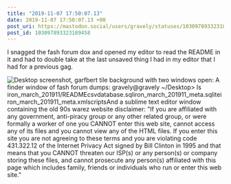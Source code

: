```yaml
---
title: "2019-11-07 17:50:07.13"
date: 2019-11-07 17:50:07.13 +00
post_uri: https://mastodon.social/users/gravely/statuses/103097893323189458
post_id: 103097893323189458
---
```

I snagged the fash forum dox and opened my editor to read the README in it and had to double take at the last unsaved thing I had in my editor that I had for a previous gag.


![Desktop screenshot, garfbert tile background with two windows open: A finder window of fash forum dumps: gravely@gravely ~/Desktop> ls iron_march_201911/READMEcsvdatabase.sqliron_march_201911_meta.sqliteiron_march_201911_meta.xmlscriptsAnd a sublime text editor window containing the old 90s warez website disclaimer: "If you are affiliated with any government, anti-piracy group or any other related group, or were formally a worker of one you CANNOT enter this web site, cannot access any of its files and you cannot view any of the HTML files. If you enter this site you are not agreeing to these terms and you are violating code 431.322.12 of the Internet Privacy Act signed by Bill Clinton in 1995 and that means that you CANNOT threaten our ISP(s) or any person(s) or company storing these files, and cannot prosecute any person(s) affiliated with this page which includes family, friends or individuals who run or enter this web site."](/images/21359323.png)

